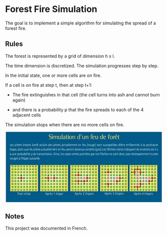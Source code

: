 # Forest Fire Simulation

The goal is to implement a simple algorithm for simulating the spread of a forest fire.

## Rules

The forest is represented by a grid of dimension h x l.

The time dimension is discretized. The simulation progresses step by step.

In the initial state, one or more cells are on fire.

If a cell is on fire at step t, then at step t+1:

- The fire extinguishes in that cell (the cell turns into ash and cannot burn again)
  
- and there is a probability p that the fire spreads to each of the 4 adjacent cells

The simulation stops when there are no more cells on fire.

![forest_fire_simulation](images/image.png)

## Notes

This project was documented in French.
